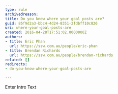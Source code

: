 ```yaml
---
type: rule
archivedreason: 
title: Do you know where your goal posts are?
guid: 85f9d2a3-bbc4-4d24-8351-2fdbff10c826
uri: where-your-goal-posts-are
created: 2016-04-28T17:51:02.0000000Z
authors:
- title: Eric Phan
  url: https://ssw.com.au/people/eric-phan
- title: Brendan Richards
  url: https://ssw.com.au/people/brendan-richards
related: []
redirects:
- do-you-know-where-your-goal-posts-are

---
```



Enter Intro Text
<br><excerpt class='endintro'></excerpt><br>




